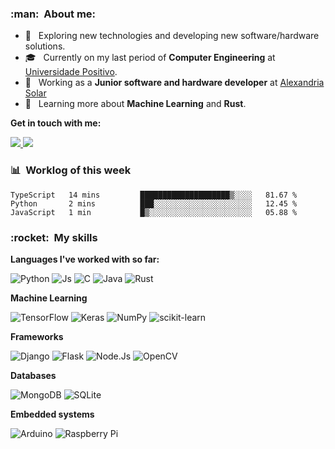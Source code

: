 <h3>:man: &nbsp;About  me:</h3>

- 🤔 &nbsp; Exploring new technologies and developing new software/hardware solutions.
- 🎓 &nbsp; Currently on my last period of **Computer Engineering** at <a href="https://www.up.edu.br/">Universidade Positivo</a>.
- 💼 &nbsp; Working as a **Junior software and hardware developer** at <a href="https://alexandria.solar/">Alexandria Solar</a>
- 🌱 &nbsp; Learning more about **Machine Learning** and **Rust**.


**Get in touch with me:**

<a href="https://www.linkedin.com/in/joaoalceurigonneto/">
  <img src="https://img.shields.io/badge/LinkedIn-0077B5?style=for-the-badge&logo=linkedin&logoColor=white" />
</a>
<a href="https://mail.google.com/mail/u/0/?fs=1&to=joao.alceu.rigon@gmail.com&tf=cm">
<img src="https://img.shields.io/badge/Gmail-D14836?style=for-the-badge&logo=gmail&logoColor=white" />
</a>


<h3>📊 &nbsp;Worklog of this week</h3>

<!--START_SECTION:waka-->

```text
TypeScript   14 mins         ████████████████████▒░░░░   81.67 %
Python       2 mins          ███░░░░░░░░░░░░░░░░░░░░░░   12.45 %
JavaScript   1 min           █▒░░░░░░░░░░░░░░░░░░░░░░░   05.88 %
```

<!--END_SECTION:waka-->


<h3> :rocket: &nbsp;My skills </h3>

**Languages I've worked with so far:**

![Python](https://img.shields.io/badge/Python-14354C?style=for-the-badge&logo=python&logoColor=white)
![Js](https://img.shields.io/badge/JavaScript-323330?style=for-the-badge&logo=javascript&logoColor=F7DF1E)
![C](https://img.shields.io/badge/C-00599C?style=for-the-badge&logo=c&logoColor=white)
![Java](https://img.shields.io/badge/Java-ED8B00?style=for-the-badge&logo=java&logoColor=whit)
![Rust](https://img.shields.io/badge/Rust-000000?style=for-the-badge&logo=rust&logoColor=white)

**Machine Learning**

![TensorFlow](https://img.shields.io/badge/TensorFlow-%23FF6F00.svg?style=for-the-badge&logo=TensorFlow&logoColor=white)
![Keras](https://img.shields.io/badge/Keras-%23D00000.svg?style=for-the-badge&logo=Keras&logoColor=white)
![NumPy](https://img.shields.io/badge/numpy-%23013243.svg?style=for-the-badge&logo=numpy&logoColor=white)
![scikit-learn](https://img.shields.io/badge/scikit--learn-%23F7931E.svg?style=for-the-badge&logo=scikit-learn&logoColor=white)

**Frameworks**

![Django](https://img.shields.io/badge/Django-092E20?style=for-the-badge&logo=django&logoColor=white)
![Flask](https://img.shields.io/badge/Flask-000000?style=for-the-badge&logo=flask&logoColor=white)
![Node.Js](https://img.shields.io/badge/Node.js-43853D?style=for-the-badge&logo=node.js&logoColor=white)
![OpenCV](https://img.shields.io/badge/opencv-%23white.svg?style=for-the-badge&logo=opencv&logoColor=white)

**Databases**

![MongoDB](https://img.shields.io/badge/MongoDB-4EA94B?style=for-the-badge&logo=mongodb&logoColor=white)
![SQLite](https://img.shields.io/badge/sqlite-%2307405e.svg?style=for-the-badge&logo=sqlite&logoColor=white)


 **Embedded systems**
 
 ![Arduino](https://img.shields.io/badge/-Arduino-00979D?style=for-the-badge&logo=Arduino&logoColor=white)
 ![Raspberry Pi](https://img.shields.io/badge/-RaspberryPi-C51A4A?style=for-the-badge&logo=Raspberry-Pi)

